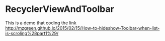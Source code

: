 # RecyclerViewAndToolbar
This is a demo that coding the link http://mzgreen.github.io/2015/02/15/How-to-hideshow-Toolbar-when-list-is-scroling%28part1%29/

